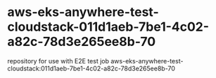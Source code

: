 # aws-eks-anywhere-test-cloudstack-011d1aeb-7be1-4c02-a82c-78d3e265ee8b-70
repository for use with E2E test job aws-eks-anywhere-test-cloudstack:011d1aeb-7be1-4c02-a82c-78d3e265ee8b-70
